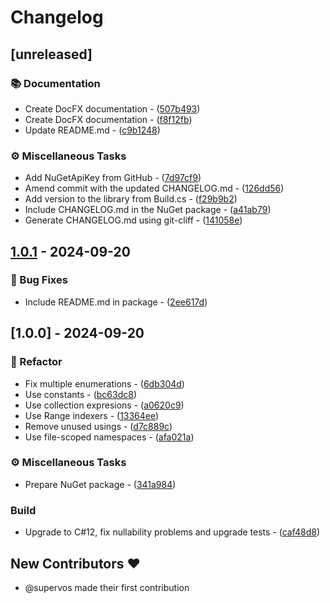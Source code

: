 # Changelog

## [unreleased]

### 📚 Documentation

- Create DocFX documentation - ([507b493](https://github.com/phmatray/coda-parser/commit/507b49353fb5a7770b4012563673cf528f1c51ef))
- Create DocFX documentation - ([f8f12fb](https://github.com/phmatray/coda-parser/commit/f8f12fb3509241fed3a30a6181f322f67d19ba6e))
- Update README.md - ([c9b1248](https://github.com/phmatray/coda-parser/commit/c9b124895757db0d9f81226aa96dfc64e159d0b9))

### ⚙️ Miscellaneous Tasks

- Add NuGetApiKey from GitHub - ([7d97cf9](https://github.com/phmatray/coda-parser/commit/7d97cf96dc9cac99498921b3678a62459550a337))
- Amend commit with the updated CHANGELOG.md - ([126dd56](https://github.com/phmatray/coda-parser/commit/126dd56a99f9196097e5a25a68a113981dce0a54))
- Add version to the library from Build.cs - ([f29b9b2](https://github.com/phmatray/coda-parser/commit/f29b9b2887e5cf6916b86a8fde1da38d77b724fc))
- Include CHANGELOG.md in the NuGet package - ([a41ab79](https://github.com/phmatray/coda-parser/commit/a41ab796307475e4f7fdad30c7a767d1ed4d0391))
- Generate CHANGELOG.md using git-cliff - ([141058e](https://github.com/phmatray/coda-parser/commit/141058e8c6484b5207f64a7634fec421be9cc4c2))


## [1.0.1](https://github.com/phmatray/coda-parser/compare/1.0.0..1.0.1) - 2024-09-20

### 🐛 Bug Fixes

- Include README.md in package - ([2ee617d](https://github.com/phmatray/coda-parser/commit/2ee617dfbf3dcbfc261e619eb1e60860c8494887))


## [1.0.0] - 2024-09-20

### 🚜 Refactor

- Fix multiple enumerations - ([6db304d](https://github.com/phmatray/coda-parser/commit/6db304d91a2950dc45efd7acb444a96e5195fadc))
- Use constants - ([bc63dc8](https://github.com/phmatray/coda-parser/commit/bc63dc8e25f2131b98199c46bf9899456c94a939))
- Use collection expresions - ([a0620c9](https://github.com/phmatray/coda-parser/commit/a0620c95ef64d0b844af5992a72cacd749d57be5))
- Use Range indexers - ([13364ee](https://github.com/phmatray/coda-parser/commit/13364ee34c4087226608e50a5f8065f397e38e9a))
- Remove unused usings - ([d7c889c](https://github.com/phmatray/coda-parser/commit/d7c889c4852f8ada60ea2178a0070b1f54d42cc9))
- Use file-scoped namespaces - ([afa021a](https://github.com/phmatray/coda-parser/commit/afa021aa7273f9db31d7950e3b0a0b5772f62f29))

### ⚙️ Miscellaneous Tasks

- Prepare NuGet package - ([341a984](https://github.com/phmatray/coda-parser/commit/341a984504ffe35a2e69c5cc578cb53fd52098d6))

### Build

- Upgrade to C#12, fix nullability problems and upgrade tests - ([caf48d8](https://github.com/phmatray/coda-parser/commit/caf48d8e45508e7285aff8095720935d64405ed7))

## New Contributors ❤️

* @supervos made their first contribution

<!-- generated by git-cliff -->
